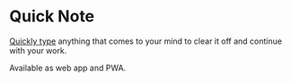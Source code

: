 # Quick Note

[Quickly type](https://hokagecv.github.io/quick-note/) anything that comes to your mind to clear it off and continue with your work.

Available as web app and PWA.
